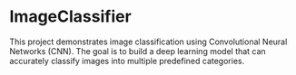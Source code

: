 # ImageClassifier
This project demonstrates image classification using Convolutional Neural Networks (CNN). The goal is to build a deep learning model that can accurately classify images into multiple predefined categories.
